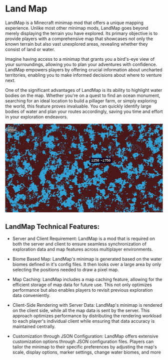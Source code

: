 # Land Map
LandMap is a Minecraft minimap mod that offers a unique mapping experience. Unlike most other minimap mods, LandMap goes beyond merely displaying the terrain you have explored. Its primary objective is to provide players with a comprehensive map that showcases not only the known terrain but also vast unexplored areas, revealing whether they consist of land or water.

Imagine having access to a minimap that grants you a bird's-eye view of your surroundings, allowing you to plan your adventures with confidence. LandMap empowers players by offering crucial information about uncharted territories, enabling you to make informed decisions about where to venture next.

One of the significant advantages of LandMap is its ability to highlight water bodies on the map. Whether you're on a quest to find an ocean monument, searching for an ideal location to build a pillager farm, or simply exploring the world, this feature proves invaluable. You can quickly identify large bodies of water and plan your routes accordingly, saving you time and effort in your exploration endeavors.

![Minimap presentation](https://raw.githubusercontent.com/Osariusz/landMap/main/MinimapPresentation.png)

## LandMap Technical Features:

- Server and Client Requirement: LandMap is a mod that is required on both the server and client to ensure seamless synchronization of exploration data and map features across multiplayer environments.

- Biome Based Map: LandMap's minimap is generated based on the water biomes defined in it's config files. It then looks over a large area by only selecting the positions needed to draw a pixel map.

- Map Caching: LandMap includes a map caching feature, allowing for the efficient storage of map data for future use. This not only optimizes performance but also enables players to revisit previous exploration data conveniently.

- Client-Side Rendering with Server Data: LandMap's minimap is rendered on the client side, while all the map data is sent by the server. This approach optimizes performance by distributing the rendering workload to each player's individual client while ensuring that data accuracy is maintained centrally.

- Customization through JSON Configuration: LandMap offers extensive customization options through JSON configuration files. Players can tailor the minimap to their specific preferences by adjusting the map's scale, display options, marker settings, change water biomes, and more
